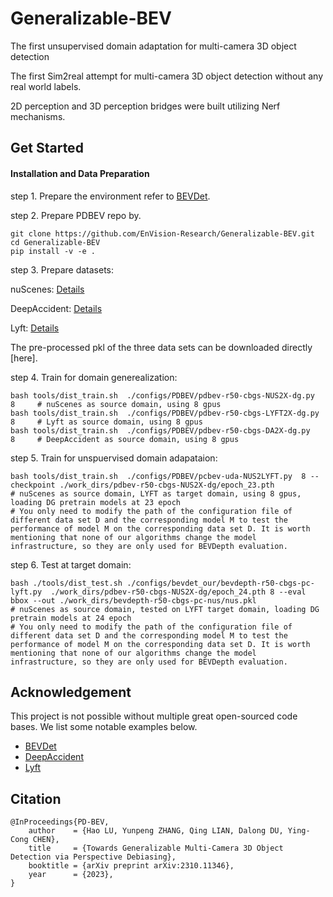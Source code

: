 # Generalizable-BEV

The first unsupervised domain adaptation for multi-camera 3D object detection

The first Sim2real attempt for multi-camera 3D object detection without any real world labels.

2D perception and 3D perception bridges were built utilizing Nerf mechanisms.


## Get Started

#### Installation and Data Preparation

step 1. Prepare the environment refer to [BEVDet](https://github.com/HuangJunJie2017/BEVDet).

step 2. Prepare PDBEV repo by.
```shell script
git clone https://github.com/EnVision-Research/Generalizable-BEV.git
cd Generalizable-BEV
pip install -v -e .
```

step 3. Prepare datasets:

nuScenes: [Details](https://github.com/HuangJunJie2017/BEVDet)

DeepAccident: [Details](https://github.com/tianqi-wang1996/DeepAccident)

Lyft: [Details](https://github.com/lyft/nuscenes-devkit)


The pre-processed pkl of the three data sets can be downloaded directly [here].

step 4. Train for domain generealization:

```
bash tools/dist_train.sh  ./configs/PDBEV/pdbev-r50-cbgs-NUS2X-dg.py   8     # nuScenes as source domain, using 8 gpus
bash tools/dist_train.sh  ./configs/PDBEV/pdbev-r50-cbgs-LYFT2X-dg.py  8     # Lyft as source domain, using 8 gpus
bash tools/dist_train.sh  ./configs/PDBEV/pdbev-r50-cbgs-DA2X-dg.py    8     # DeepAccident as source domain, using 8 gpus
```

step 5. Train for unspuervised domain adapataion:
```
bash tools/dist_train.sh  ./configs/PDBEV/pcbev-uda-NUS2LYFT.py  8 --checkpoint ./work_dirs/pdbev-r50-cbgs-NUS2X-dg/epoch_23.pth
# nuScenes as source domain, LYFT as target domain, using 8 gpus, loading DG pretrain models at 23 epoch
# You only need to modify the path of the configuration file of different data set D and the corresponding model M to test the performance of model M on the corresponding data set D. It is worth mentioning that none of our algorithms change the model infrastructure, so they are only used for BEVDepth evaluation.
```

step 6. Test at target domain:
```
bash ./tools/dist_test.sh ./configs/bevdet_our/bevdepth-r50-cbgs-pc-lyft.py  ./work_dirs/pdbev-r50-cbgs-NUS2X-dg/epoch_24.pth 8 --eval bbox --out ./work_dirs/bevdepth-r50-cbgs-pc-nus/nus.pkl
# nuScenes as source domain, tested on LYFT target domain, loading DG pretrain models at 24 epoch
# You only need to modify the path of the configuration file of different data set D and the corresponding model M to test the performance of model M on the corresponding data set D. It is worth mentioning that none of our algorithms change the model infrastructure, so they are only used for BEVDepth evaluation.
```

## Acknowledgement

This project is not possible without multiple great open-sourced code bases. We list some notable examples below.

- [BEVDet](https://github.com/HuangJunJie2017/BEVDet)
- [DeepAccident](https://github.com/tianqi-wang1996/DeepAccident)
- [Lyft](https://github.com/lyft/nuscenes-devkit)


## Citation
```
@InProceedings{PD-BEV,
    author    = {Hao LU, Yunpeng ZHANG, Qing LIAN, Dalong DU, Ying-Cong CHEN},
    title     = {Towards Generalizable Multi-Camera 3D Object Detection via Perspective Debiasing},
    booktitle = {arXiv preprint arXiv:2310.11346},
    year      = {2023},
}
```
